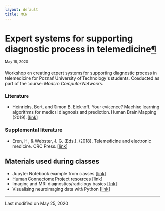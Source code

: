 ```yaml
---
layout: default
title: MCN
---
```


# <a name="mcn_put"></a>Expert systems for supporting diagnostic process in telemedicine[¶](#mcn_put)
<sup>May 18, 2020</sup>
&nbsp;

Workshop on creating expert systems for supporting diagnostic process in telemedicine for Poznań University of Technology's students. Conducted as part of the course: _Modern Computer Networks_.

### Literature
  * Heinrichs, Bert, and Simon B. Eickhoff. Your evidence? Machine learning algorithms for medical diagnosis and prediction. Human Brain Mapping (2019). [[link](https://onlinelibrary.wiley.com/doi/full/10.1002/hbm.24886)]

### Supplemental literature
  * Eren, H., & Webster, J. G. (Eds.). (2018). Telemedicine and electronic medicine. CRC Press. [[link](https://bit.ly/2UsnUI1)]

## Materials used during classes
  * Jupyter Notebook example from classes [[link](https://colab.research.google.com/drive/1IPpQIPK3jxR_mccNNUed0O8jM6CLYvI5)]
  * Human Connectome Project resources [[link](http://www.humanconnectomeproject.org/)]
  * Imaging and MRI diagnostics/radiology basics [[link](https://casemed.case.edu/clerkships/neurology/Web%20Neurorad/MRI%20Basics.htm)]
  * Visualising neuroimaging data with Python [[link](https://plotly.com/python/visualizing-mri-volume-slices/)]

***

Last modified on May 25, 2020
